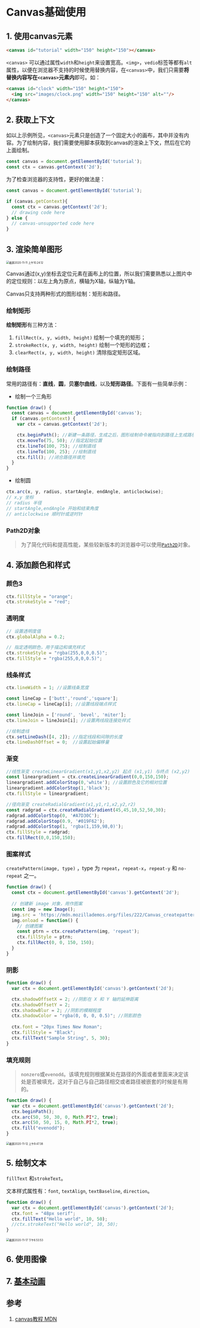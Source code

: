 # Canvas基础使用

## 1. 使用canvas元素

```html
<canvas id="tutorial" width="150" height="150"></canvas>
```

`<canvas>` 可以通过属性`width`和`height`来设置宽高。`<img>`，`vedio`标签等都有`alt`属性，以便在浏览器不支持的时候使用替换内容，在`<canvas>`中，我们只需要**将替换内容写在`<canvas>`元素内**即可。如：

```html
<canvas id="clock" width="150" height="150">
  <img src="images/clock.png" width="150" height="150" alt=""/>
</canvas>
```



## 2. 获取上下文

如以上示例所见，`<canvas>`元素只是创造了一个固定大小的画布，其中并没有内容。为了绘制内容，我们需要使用脚本获取到canvas的渲染上下文，然后在它的上面绘制。

```js
const canvas = document.getElementById('tutorial');
const ctx = canvas.getContext('2d');
```

为了检查浏览器的支持性，更好的做法是：

```js
const canvas = document.getElementById('tutorial');

if (canvas.getContext){
  const ctx = canvas.getContext('2d');
  // drawing code here
} else {
  // canvas-unsupported code here
}
```



## 3. 渲染简单图形

 <img src="https://tva1.sinaimg.cn/large/0081Kckwly1gkl0t9qsqcj30ci0cc0t5.jpg" alt="截屏2020-11-11 上午10.24.12" style="zoom:50%;" />

Canvas通过(x,y)坐标去定位元素在画布上的位置，所以我们需要熟悉以上图片中的定位规则：以左上角为原点，横轴为X轴，纵轴为Y轴。

Canvas只支持两种形式的图形绘制：矩形和路径。

### 绘制矩形

**绘制矩形**有三种方法：

1. `fillRect(x, y, width, height)` 绘制一个填充的矩形；
2. `strokeRect(x, y, width, height)` 绘制一个矩形的边框；
3. `clearRect(x, y, width, height)` 清除指定矩形区域。



### **绘制路径**

常用的路径有：**直线**，**圆**，**贝塞尔曲线**，以及**矩形路径**。下面有一些简单示例：

- 绘制一个三角形

```js
function draw() {
  const canvas = document.getElementById('canvas');
  if (canvas.getContext) {
    var ctx = canvas.getContext('2d');

    ctx.beginPath(); //新建一条路径，生成之后，图形绘制命令被指向到路径上生成路径。与之相反，closePath()使图形绘制命令又重新指向到上下文中。
    ctx.moveTo(75, 50); //指定起始位置
    ctx.lineTo(100, 75); //绘制直线
    ctx.lineTo(100, 25); //绘制直线
    ctx.fill(); //闭合路径并填充
  }
}
```

- 绘制圆

```js
ctx.arc(x, y, radius, startAngle, endAngle, anticlockwise); 
// x,y 坐标
// radius 半径
// startAngle,endAngle 开始和结束角度
// anticlockwise 顺时针或逆时针
```

### Path2D对象

> 为了简化代码和提高性能，某些较新版本的浏览器中可以使用[`Path2D`](https://developer.mozilla.org/zh-CN/docs/Web/API/Path2D)对象。



## 4. 添加颜色和样式

### **颜色**3

```js
ctx.fillStyle = "orange";
ctx.strokeStyle = "red";
```

### **透明度**

```js
// 设置透明度值
ctx.globalAlpha = 0.2;

// 指定透明颜色，用于描边和填充样式
ctx.strokeStyle = "rgba(255,0,0,0.5)";
ctx.fillStyle = "rgba(255,0,0,0.5)";
```

### 线条样式

```js
ctx.lineWidth = 1; //设置线条宽度

const lineCap = ['butt','round','square'];
ctx.lineCap = lineCap[i]; //设置线段端点样式

const lineJoin = ['round', 'bevel', 'miter'];
ctx.lineJoin = lineJoin[i]; //设置两线段连接处样式

//绘制虚线
ctx.setLineDash([4, 2]); //指定线段和间隙的长度
ctx.lineDashOffset = 0;  //设置起始偏移量
```

### **渐变**

```js
//线性渐变 createLinearGradient(x1,y1,x2,y2) 起点 (x1,y1) 与终点 (x2,y2)
const lineargradient = ctx.createLinearGradient(0,0,150,150); 
lineargradient.addColorStop(0,'white'); //设置颜色及它的相对位置
lineargradient.addColorStop(1,'black');
ctx.fillStyle = lineargradient;

//径向渐变 createRadialGradient(x1,y1,r1,x2,y2,r2) 
const radgrad = ctx.createRadialGradient(45,45,10,52,50,30);
radgrad.addColorStop(0, '#A7D30C');
radgrad.addColorStop(0.9, '#019F62');
radgrad.addColorStop(1, 'rgba(1,159,98,0)');
ctx.fillStyle = radgrad;
ctx.fillRect(0,0,150,150);
```

### **图案样式**

`createPattern(image, type)` ，type 为 `repeat`，`repeat-x`，`repeat-y` 和 `no-repeat` 之一。

```js
function draw() {
  const ctx = document.getElementById('canvas').getContext('2d');
  
  // 创建新 image 对象，用作图案
  const img = new Image();
  img.src = 'https://mdn.mozillademos.org/files/222/Canvas_createpattern.png';
  img.onload = function() {
    // 创建图案
    const ptrn = ctx.createPattern(img, 'repeat');
    ctx.fillStyle = ptrn;
    ctx.fillRect(0, 0, 150, 150);
  }
}
```

### **阴影**

```js
function draw() {
  var ctx = document.getElementById('canvas').getContext('2d');

  ctx.shadowOffsetX = 2; //阴影在 X 和 Y 轴的延伸距离
  ctx.shadowOffsetY = 2;
  ctx.shadowBlur = 2; //阴影的模糊程度 
  ctx.shadowColor = "rgba(0, 0, 0, 0.5)"; //阴影颜色
 
  ctx.font = "20px Times New Roman";
  ctx.fillStyle = "Black";
  ctx.fillText("Sample String", 5, 30);
}
```

### 填充规则

> `nonzero`或`evenodd`。该填充规则根据某处在路径的外面或者里面来决定该处是否被填充，这对于自己与自己路径相交或者路径被嵌套的时候是有用的。

```js
function draw() {
  var ctx = document.getElementById('canvas').getContext('2d'); 
  ctx.beginPath(); 
  ctx.arc(50, 50, 30, 0, Math.PI*2, true);
  ctx.arc(50, 50, 15, 0, Math.PI*2, true);
  ctx.fill("evenodd");
}
```

 <img src="https://tva1.sinaimg.cn/large/0081Kckwly1gkm5djnyf6j305q058wej.jpg" alt="截屏2020-11-12 上午9.47.38" style="zoom:50%;" />

## 5. 绘制文本

`fillText` 和`strokeText`。

文本样式属性有：`font`, `textAlign`, `textBaseline`, `direction`。

```js
function draw() {
  var ctx = document.getElementById('canvas').getContext('2d');
  ctx.font = "48px serif";
  ctx.fillText("Hello world", 10, 50);
  //ctx.strokeText("Hello world", 10, 50);
}
```

 <img src="https://tva1.sinaimg.cn/large/0081Kckwly1gksd9gxk8vj30sm07cdgb.jpg" alt="截屏2020-11-17 下午6.53.53" style="zoom:50%;" />

## 6. 使用图像

## 7. [基本动画](https://developer.mozilla.org/zh-CN/docs/Web/API/Canvas_API/Tutorial/Basic_animations)



## 参考

1. [canvas教程 MDN](https://developer.mozilla.org/zh-CN/docs/Web/API/Canvas_API/Tutorial)

